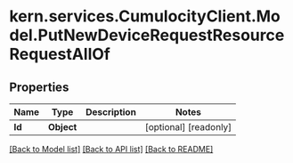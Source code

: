 # kern.services.CumulocityClient.Model.PutNewDeviceRequestResourceRequestAllOf

## Properties

Name | Type | Description | Notes
------------ | ------------- | ------------- | -------------
**Id** | **Object** |  | [optional] [readonly] 

[[Back to Model list]](../README.md#documentation-for-models) [[Back to API list]](../README.md#documentation-for-api-endpoints) [[Back to README]](../README.md)

